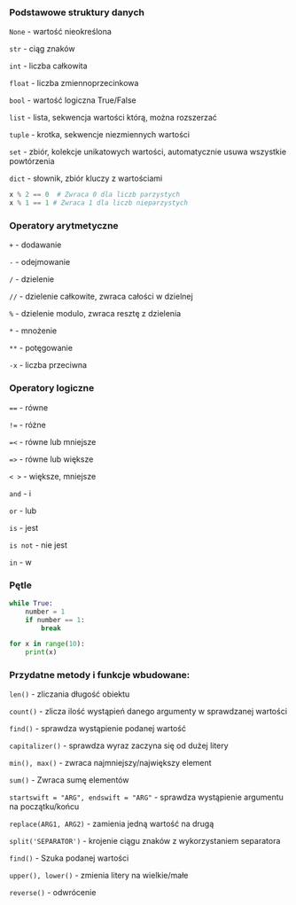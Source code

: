 ### Podstawowe struktury danych
`None` - wartość nieokreślona

`str` - ciąg znaków

`int` - liczba całkowita

`float` - liczba zmiennoprzecinkowa

`bool` - wartość logiczna True/False

`list` - lista, sekwencja wartości którą, można rozszerzać

`tuple` - krotka, sekwencje niezmiennych wartości

`set` - zbiór, kolekcje unikatowych wartości, automatycznie usuwa wszystkie powtórzenia

`dict` - słownik, zbiór kluczy z wartościami


```python
x % 2 == 0  # Zwraca 0 dla liczb parzystych
x % 1 == 1 # Zwraca 1 dla liczb nieparzystych
```


### Operatory arytmetyczne
`+` - dodawanie

`-` -   odejmowanie

`/` - dzielenie

`//` -  dzielenie całkowite, zwraca całości w dzielnej

`%` -  dzielenie modulo, zwraca resztę z dzielenia

`*` - mnożenie

`**` -  potęgowanie

`-x` -  liczba przeciwna


### Operatory logiczne
`==` - równe

`!=` - różne

`=<` - równe lub mniejsze

`=>` - równe lub większe

`< >` - większe, mniejsze

`and` - i

`or` - lub

`is` - jest

`is not` - nie jest

`in` - w


### Pętle
```python
while True:
    number = 1
    if number == 1:
        break
```

```python
for x in range(10):
    print(x)
```


### Przydatne metody i funkcje wbudowane:
`len()` - zliczania długość obiektu

`count()` - zlicza ilość wystąpień danego argumenty w sprawdzanej wartości

`find()` - sprawdza wystąpienie podanej wartość

`capitalizer()` - sprawdza wyraz zaczyna się od dużej litery

`min(), max()` - zwraca najmniejszy/największy element

`sum()` - Zwraca sumę elementów

`startswift = "ARG", endswift = "ARG"` - sprawdza wystąpienie argumentu na początku/końcu

`replace(ARG1, ARG2)` - zamienia jedną wartość na drugą

`split('SEPARATOR')` - krojenie ciągu znaków z wykorzystaniem separatora

`find()` - Szuka podanej wartości

`upper(), lower()` - zmienia litery na wielkie/małe

`reverse()` - odwrócenie
